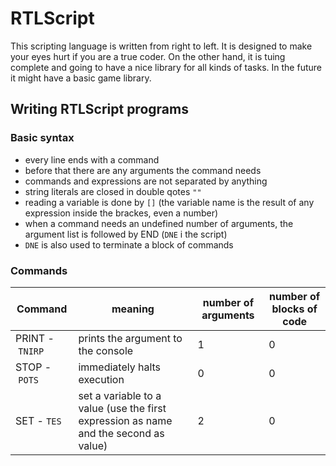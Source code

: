 # RTLScript

This scripting language is written from right to left. 
It is designed to make your eyes hurt if you are a true coder. 
On the other hand, it is tuing complete and going to have a nice library for all kinds of tasks.
In the future it might have a basic game library.

## Writing RTLScript programs
### Basic syntax
- every line ends with a command
- before that there are any arguments the command needs
- commands and expressions are not separated by anything
- string literals are closed in double qotes `""`
- reading a variable is done by `[]` (the variable name is the result of any expression inside the brackes, even a number)
- when a command needs an undefined number of arguments, the argument list is followed by END (`DNE` i the script)
- `DNE` is also used to terminate a block of commands
### Commands
|Command|meaning|number of arguments|number of blocks of code|
|-------|-------|-------------------|------------------------|
|PRINT&nbsp;-&nbsp;`TNIRP`|prints the argument to the console|1|0|
|STOP&nbsp;-&nbsp;`POTS`|immediately halts execution|0|0|
|SET&nbsp;-&nbsp;`TES`|set a variable to a value (use the first expression as name and the second as value)|2|0|
